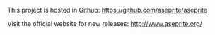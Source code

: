 This project is hosted in Github: https://github.com/aseprite/aseprite

Visit the official website for new releases: http://www.aseprite.org/
